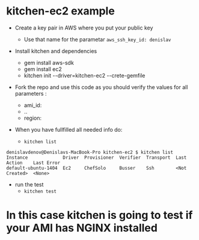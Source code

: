 # kitchen-ec2 example 

- Create a key pair in AWS where you put your public key
  - Use that name for the parametar `aws_ssh_key_id: denislav`

- Install kitchen and dependencies
  -  gem install aws-sdk
  -  gem install ec2
  -  kitchen init --driver=kitchen-ec2 --crete-gemfile
  
- Fork the repo and use this code as you should verify the values for all parameters :
  - ami_id:
  - ..
  - region:

- When you have fullfilled all needed info do:
  -  `kitchen list`

```
denislavdenov@Denislavs-MacBook-Pro kitchen-ec2 $ kitchen list
Instance             Driver  Provisioner  Verifier  Transport  Last Action    Last Error
default-ubuntu-1404  Ec2     ChefSolo     Busser    Ssh        <Not Created>  <None>
```

- run the test
  - `kitchen test`

# In this case kitchen is going to test if your AMI has NGINX installed
